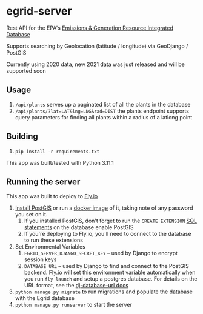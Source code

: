 # egrid-server

Rest API for the EPA's [Emissions & Generation Resource Integrated Database](https://www.epa.gov/egrid)

Supports searching by Geolocation (latitude / longitude) via GeoDjango / PostGIS

Currently using 2020 data, new 2021 data was just released and will be supported soon

## Usage

1. `/api/plants` serves up a paginated list of all the plants in the database
1. `/api/plants/?lat=LAT&lng=LNG&rad=DIST` the plants endpoint supports query parameters for finding all plants within a radius of a latlong point

## Building

1. `pip install -r requirements.txt`

This app was built/tested with Python 3.11.1

## Running the server

This app was built to deploy to [Fly.io](https://fly.io/)

1. [Install PostGIS](https://postgis.net/install/) or run a [docker image](https://hub.docker.com/r/postgis/postgis) of it, taking note of any password you set on it.
    1. If you installed PostGIS, don't forget to run the `CREATE EXTENSION` [SQL statements]((https://postgis.net/install/)) on the database enable PostGIS
    1. If you're deploying to Fly.io, you'll need to connect to the database to run these extensions
1. Set Environmental Variables
    1. `EGRID_SERVER_DJANGO_SECRET_KEY` – used by Django to encrypt session keys
    1. `DATABASE_URL` – used by Django to find and connect to the PostGIS backend.  Fly.io will set this environment variable automatically when you run `fly launch` and setup a postgres database.  For details on the URL format, see the [dj-database-url docs](https://pypi.org/project/dj-database-url/#url-schema)
1. `python manage.py migrate` to run migrations and populate the database with the Egrid database
1. `python manage.py runserver` to start the server






